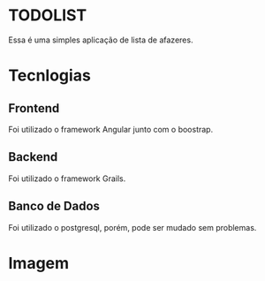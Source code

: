 # TODOLIST

Essa é uma simples aplicação de lista de afazeres.

# Tecnlogias

## Frontend

Foi utilizado o framework Angular junto com o boostrap.

## Backend

Foi utilizado o framework Grails.

## Banco de Dados

Foi utilizado o postgresql, porém, pode ser mudado sem problemas.


# Imagem

